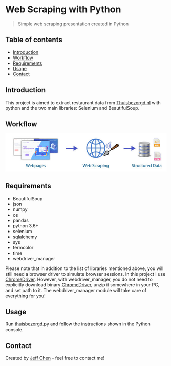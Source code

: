 # Web Scraping with Python
> Simple web scraping presentation created in Python

## Table of contents
* [Introduction](#introduction)
* [Workflow](#workflow)
* [Requirements](#requirements)
* [Usage](#usage)
* [Contact](#contact)

## Introduction
This project is aimed to extract restaurant data from [Thuisbezorgd.nl](https://www.thuisbezorgd.nl/en/)
with python and the two main libraries: Selenium and BeautifulSoup.

## Workflow
![alt text](img/work_flow.jpg)

## Requirements
* BeautifulSoup
* json
* numpy
* os
* pandas
* python 3.6+
* selenium
* sqlalchemy
* sys
* termcolor
* time
* webdriver_manager


Please note that in addition to the list of libraries mentioned above, you 
will still need a browser driver to simulate browser sessions. In this project
I use [ChromeDriver](https://chromedriver.chromium.org/downloads). However, 
with webdriver_manager, you do not need to explicitly download binary 
[ChromeDriver](https://chromedriver.chromium.org/downloads), unzip it somewhere 
in your PC, and set path to it. The webdriver_manager module will take care of 
everything for you!

## Usage
Run [thuisbezorgd.py](./thuisbezorgd.py) and follow the instructions shown in the Python console.


## Contact
Created by [Jeff Chen](mailto:jeff73511@msn.com) - feel free to contact me!

